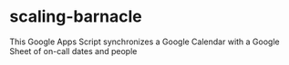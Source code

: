 # scaling-barnacle
This Google Apps Script synchronizes a Google Calendar with a Google Sheet of on-call dates and people
